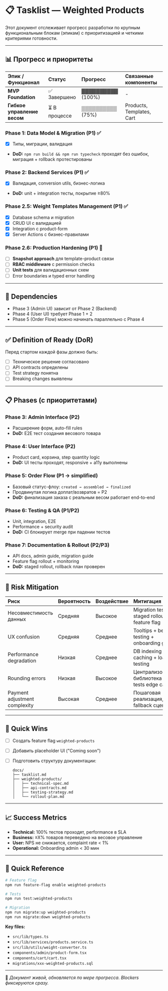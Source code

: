 # 📋 Tasklist — Weighted Products

Этот документ отслеживает прогресс разработки по крупным функциональным блокам (эпикам) с приоритизацией и четкими критериями готовности.

---

## 📊 Прогресс и приоритеты

| Эпик / Функционал           | Статус       | Прогресс          | Связанные компоненты |
| :-------------------------- | :----------- | :---------------- | :------------------- |
| **MVP Foundation**          | ✅ Завершено  | ▓▓▓▓▓▓▓▓▓▓ (100%) | -                    |
| **Гибкое управление весом** | ⏳ В процессе | ▒▒▒▒▒▒▒▒▒▒ (75%)  | Products, Templates, Cart |


### Phase 1: Data Model & Migration (P1) ✅
- [x] Типы, миграции, валидация
- **DoD:** `npm run build && npm run typecheck` проходят без ошибок, миграция + rollback протестированы

### Phase 2: Backend Services (P1) ✅
- [x] Валидация, conversion utils, бизнес-логика
- **DoD:** unit + integration тесты, покрытие ≥80%

### Phase 2.5: Weight Templates Management (P1) ✅
- [x] Database schema и migration
- [x] CRUD UI с валидацией
- [x] Integration с product-form
- [x] Server Actions с бизнес-правилами

### Phase 2.6: Production Hardening (P1) 🔄
- [ ] **Snapshot approach** для template-product связи
- [ ] **RBAC middleware** с permission checks
- [ ] **Unit tests** для валидационных схем
- [ ] Error boundaries и typed error handling

---

## 📑 Dependencies

* Phase 3 (Admin UI) зависит от Phase 2 (Backend)
* Phase 4 (User UI) требует Phase 1 + 2
* Phase 5 (Order Flow) можно начинать параллельно с Phase 4

---

## ✅ Definition of Ready (DoR)

Перед стартом каждой фазы должно быть:

* [ ] Техническое решение согласовано
* [ ] API contracts определены
* [ ] Test strategy понятна
* [ ] Breaking changes выявлены

---

## 📋 Phases (с приоритетами)

### Phase 3: Admin Interface (P2)

* Расширение форм, auto-fill rules
* **DoD:** E2E тест создания весового товара

### Phase 4: User Interface (P2)

* Product card, корзина, step quantity logic
* **DoD:** UI тесты проходят, responsive + a11y выполнены

### Phase 5: Order Flow (P1 → simplified)

* Базовый статус-флоу: `created → assembled → finalized`
* Продвинутая логика доплат/возвратов = P2
* **DoD:** финализация заказа с реальным весом работает end-to-end

### Phase 6: Testing & QA (P1/P2)

* Unit, integration, E2E
* Performance + security audit
* **DoD:** CI блокирует merge при падении тестов

### Phase 7: Documentation & Rollout (P2/P3)

* API docs, admin guide, migration guide
* Feature flag rollout + monitoring
* **DoD:** staged rollout, rollback план проверен

---

## 🚨 Risk Mitigation

| Риск                          | Вероятность | Воздействие | Митигация                                           |
| :---------------------------- | :---------- | :---------- | :-------------------------------------------------- |
| Несовместимость данных        | Средняя     | Высокое     | Migration testing + staged rollout + feature flag   |
| UX confusion                  | Средняя     | Среднее     | Tooltips + beta-testing + onboarding guide          |
| Performance degradation       | Низкая      | Среднее     | DB indexing + caching + load testing                |
| Rounding errors               | Низкая      | Высокое     | Централизованная библиотека + unit tests edge cases |
| Payment adjustment complexity | Высокая     | Среднее     | Пошаговая реализация, fallback сценарии             |

---

## 🚀 Quick Wins

* [ ] Создать feature flag `weighted-products`
* [ ] Добавить placeholder UI ("Coming soon")
* [ ] Подготовить структуру документации:

  ```
  docs/
  ├── tasklist.md
  ├── weighted-products/
  │   ├── technical-spec.md
  │   ├── api-contracts.md
  │   ├── testing-strategy.md
  │   └── rollout-plan.md
  ```

---

## 📈 Success Metrics

* **Technical:** 100% тестов проходят, performance в SLA
* **Business:** ≥X% товаров переведено на весовое управление
* **User:** NPS не снижается, complaint rate < 1%
* **Operational:** Onboarding admin < 30 мин

---

## 🔧 Quick Reference

```bash
# Feature flag
npm run feature-flag enable weighted-products

# Tests
npm run test:weighted-products

# Migration
npm run migrate:up weighted-products
npm run migrate:down weighted-products
```

**Key files:**

* `src/lib/types.ts`
* `src/lib/services/products.service.ts`
* `src/lib/utils/weight-converter.ts`
* `components/admin/product-form.tsx`
* `components/cart/cart.tsx`
* `migrations/xxx-weighted-products.sql`

---

📌 *Документ живой, обновляется по мере прогресса. Blockers фиксируются сразу.*
